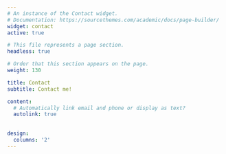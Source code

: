 ```yaml
---
# An instance of the Contact widget.
# Documentation: https://sourcethemes.com/academic/docs/page-builder/
widget: contact
active: true

# This file represents a page section.
headless: true

# Order that this section appears on the page.
weight: 130

title: Contact
subtitle: Contact me!

content:
  # Automatically link email and phone or display as text?
  autolink: true
  
  
design:
  columns: '2'
---
```

